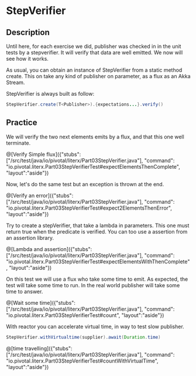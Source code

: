 # StepVerifier

## Description

Until here, for each exercise we did, publisher was checked in in the unit tests by a stepverifier.
It will verify that data are well emitted.
We now will see how it works.

As usual, you can obtain an instance of StepVerifier from a static method create.
This on take any kind of publisher on parameter, as a flux as an Akka Stream.

StepVerifier is always built as follow:
```Java
StepVerifier.create(T<Publisher>).{expectations...}.verify()
```

## Practice 


We will verify the two next elements emits by a flux, and that this one well terminate.

@[Verify Simple flux]({"stubs": ["/src/test/java/io/pivotal/literx/Part03StepVerifier.java"], "command": "io.pivotal.literx.Part03StepVerifierTest#expectElementsThenComplete", "layout":"aside"})

Now, let's do the same test but an exception is thrown at the end.

@[Verify an error]({"stubs": ["/src/test/java/io/pivotal/literx/Part03StepVerifier.java"], "command": "io.pivotal.literx.Part03StepVerifierTest#expect2ElementsThenError", "layout":"aside"})


Try to create a stepVerifier, that take a lambda in parameters. This one must return true when the predicate is verified.
You can too use a assertion from an assertion library.

@[Lambda and assertion]({"stubs": ["/src/test/java/io/pivotal/literx/Part03StepVerifier.java"], "command": "io.pivotal.literx.Part03StepVerifierTest#expectElementsWithThenComplete", "layout":"aside"})


On this test we will use a flux who take some time to emit.
As expected, the test will take some time to run.
In the real world publisher will take some time to answer.

@[Wait some time]({"stubs": ["/src/test/java/io/pivotal/literx/Part03StepVerifier.java"], "command": "io.pivotal.literx.Part03StepVerifierTest#count", "layout":"aside"})

With reactor you can accelerate virtual time, in way to test slow publisher.
```Java
StepVerifier.withVirtualtime(supplier).await(Duration.time)
```
@[time travelling]({"stubs": ["/src/test/java/io/pivotal/literx/Part03StepVerifier.java"], "command": "io.pivotal.literx.Part03StepVerifierTest#countWithVirtualTime", "layout":"aside"})


